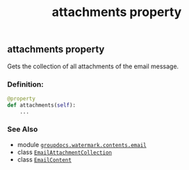 ﻿---
title: attachments property
second_title: GroupDocs.Watermark for Python via .NET API References
description: 
type: docs
url: /python-net/groupdocs.watermark.contents.email/emailcontent/attachments/
is_root: false
weight: 50
---

## attachments property


Gets the collection of all attachments of the email message.
### Definition:
```python
@property
def attachments(self):
    ...
```

### See Also
* module [`groupdocs.watermark.contents.email`](../../)
* class [`EmailAttachmentCollection`](/watermark/python-net/groupdocs.watermark.contents.email/emailattachmentcollection)
* class [`EmailContent`](/watermark/python-net/groupdocs.watermark.contents.email/emailcontent)
